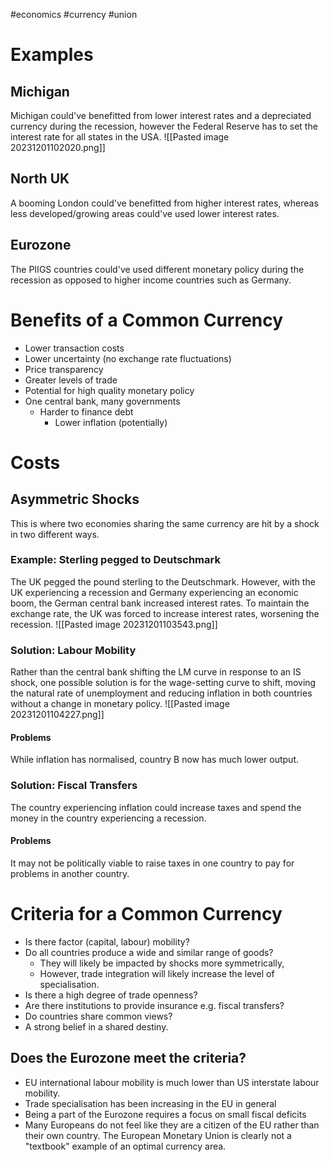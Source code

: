 #economics #currency #union
# Examples
## Michigan
Michigan could've benefitted from lower interest rates and a depreciated currency during the recession, however the Federal Reserve has to set the interest rate for all states in the USA.
![[Pasted image 20231201102020.png]]
## North UK
A booming London could've benefitted from higher interest rates, whereas less developed/growing areas could've used lower interest rates.
## Eurozone
The PIIGS countries could've used different monetary policy during the recession as opposed to higher income countries such as Germany.
# Benefits of a Common Currency
- Lower transaction costs
- Lower uncertainty (no exchange rate fluctuations)
- Price transparency
- Greater levels of trade
- Potential for high quality monetary policy
- One central bank, many governments
	- Harder to finance debt
		- Lower inflation (potentially)
# Costs
## Asymmetric Shocks
This is where two economies sharing the same currency are hit by a shock in two different ways.
### Example: Sterling pegged to Deutschmark
The UK pegged the pound sterling to the Deutschmark. However, with the UK experiencing a recession and Germany experiencing an economic boom, the German central bank increased interest rates. To maintain the exchange rate, the UK was forced to increase interest rates, worsening the recession.
![[Pasted image 20231201103543.png]]
### Solution: Labour Mobility
Rather than the central bank shifting the LM curve in response to an IS shock, one possible solution is for the wage-setting curve to shift, moving the natural rate of unemployment and reducing inflation in both countries without a change in monetary policy.
![[Pasted image 20231201104227.png]]
#### Problems
While inflation has normalised, country B now has much lower output.
### Solution: Fiscal Transfers
The country experiencing inflation could increase taxes and spend the money in the country experiencing a recession.
#### Problems
It may not be politically viable to raise taxes in one country to pay for problems in another country.
# Criteria for a Common Currency
- Is there factor (capital, labour) mobility?
- Do all countries produce a wide and similar range of goods?
	- They will likely be impacted by shocks more symmetrically,
	- However, trade integration will likely increase the level of specialisation.
- Is there a high degree of trade openness?
- Are there institutions to provide insurance e.g. fiscal transfers?
- Do countries share common views?
- A strong belief in a shared destiny.
## Does the Eurozone meet the criteria?
- EU international labour mobility is much lower than US interstate labour mobility.
- Trade specialisation has been increasing in the EU in general
- Being a part of the Eurozone requires a focus on small fiscal deficits
- Many Europeans do not feel like they are a citizen of the EU rather than their own country.
The European Monetary Union is clearly not a "textbook" example of an optimal currency area.